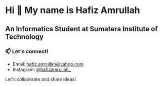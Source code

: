 Hi 👋 My name is Hafiz Amrullah
=======================

An Informatics Student at Sumatera Institute of Technology
-----------------------------------------

<!--
![visitors](https://visitor-badge.laobi.icu/badge?page_id=hafiz-dev1.hafiz-dev1)
-->

### 📫 Let's connect!

- Email: hafiz.amrullah@yahoo.com
- Instagram: [@hafizamrullah_](https://instagram.com/hafizamrullah_)


Let's collaborate and share ideas!

